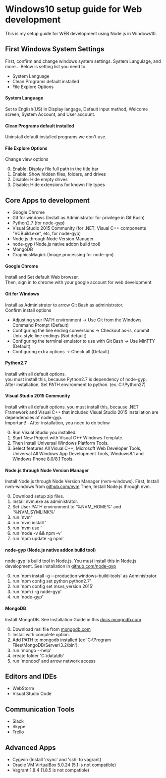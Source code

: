 # Windows10 setup guide for Web development
This is my setup guide for WEB development using Node.js in Windows10.


## First Windows System Settings
First, confirm and change windows system settings.
System Langulage, and more...
Below is setting list you need to.

- System Language
- Clean Programs default installed
- File Explore Options

#### System Language
Set to English(US) in Display langage, Default input method, Welcome screen, System Account, and User account.

#### Clean Programs default installed
Uninstall default installed programs we don't use.

#### File Explore Options
Change view options

0. Enable: Display file full path in the title bar
0. Enable: Show hidden files, folders, and drives
0. Disable: Hide empty drives
0. Disable: Hide extensions for known file types



## Core Apps to development
- Google Chrome
- Git for windows (Install as Administrator for privilege in Git Bush)
- Python2.7 (for node-gyp)
- Visual Studio 2015 Community (for .NET, Visual C++ components "VCBuild.exe", etc, for node-gyp)
- Node.js through Node Version Manager
- node-gyp (Node.js native addon build tool)
- MongoDB
- GraphicsMagick (Image processing for node-gm)

#### Google Chrome
Install and Set default Web browser.  
Then, sign in to chrome with your google account for web development.

#### Git for Windows
Install as Administrator to arrow Git Bash as administrator.  
Confirm install options  

- Adjusting your PATH environment -> Use Git from the Windows Command Prompt (Default)
- Configuring the line ending conversions -> Checkout as-is, commit Unix-style line endings (Not default)
- Configuring the terminal emulator to use with Git Bash -> Use MinTTY (Default)
- Configuring extra options -> Check all (Default)

#### Python2.7
Install with all default options.  
you must install this, because Python2.7 is dependency of node-gyp.  
After installation, Set PATH environment to python.
(ex. C:\Python27)

#### Visual Studio 2015 Community
Install with all default options.
you must install this, because .NET Framework and Visual C++ that included Visual Studio 2015 Installation are dependencies of node-gyp.  
Important! :  After installation, you need to do below

0. Run Visual Studio you installed.
0. Start New Project with Visual C++ Windows Template.
0. Then Install Universal Windows Platform Tools.
0. Select features All Visual C++, Microsoft Web Developer Tools, Universal All Windows App Development Tools, Windows8.1 and Windows Phone 8.0/8.1 Tools.

#### Node.js through Node Version Manager
Install Node.js through Node Version Manager (nvm-windows).
First, Install nvm-windows from [github.com/nvm](https://github.com/coreybutler/nvm-windows/releases)
Then, Install Node.js through nvm.

0. Download setup zip files.
0. Install nvm.exe as administrator.
0. Set User PATH environment to '%NVM_HOME%' and '%NVM_SYMLINK%'
0. run 'nvm'
0. run 'nvm install <version>'
0. run 'nvm use <installed version>'
0. run 'node -v && npm -v'
0. run 'npm update -g npm'

#### node-gyp (Node.js native addon build tool)
node-gyp is build tool in Node.js.
You must install this in Node.js development.
See installation in [github.com/node-gyp](https://github.com/nodejs/node-gyp)

0. run 'npm install -g --production windows-build-tools' as Administrator
0. run 'npm config set python python2.7'
0. run 'npm config set msvs_version 2015'
0. run 'npm i -g node-gyp'
0. run 'node-gyp'

#### MongoDB
Install MongoDB.
See Installation Guide in this [docs.mongodb.com](https://docs.mongodb.com/manual/tutorial/install-mongodb-on-windows/)

0. Download msi file from [mongodb.com](https://www.mongodb.com/download-center#community)
0. Install with complete option.
0. Add PATH to mongodb installed (ex 'C:\Program Files\MongoDB\Server\3.2\bin').
0. run 'mongo --help'
0. create folder 'C:\data\db'
0. run 'mondod' and arrow network access



## Editors and IDEs
- WebStorm
- Visual Studio Code


## Communication Tools
- Slack
- Skype
- Trello


## Advanced Apps
- Cygwin (Install 'rsync' and 'ssh' to vagrant)
- Oracle VM VirtualBox 5.0.24 (5.1 is not compatible)
- Vagrant 1.8.4 (1.8.5 is not compatible)
